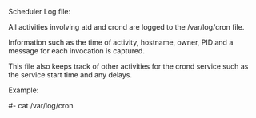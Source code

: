 Scheduler Log file:

All activities involving atd and crond are logged to
the /var/log/cron file.


Information such as the time of activity, hostname,
owner, PID and a message for each invocation is
captured. 


This file also keeps track of other activities for the
crond service such as the service start time and any
delays. 


Example: 

#- cat /var/log/cron

